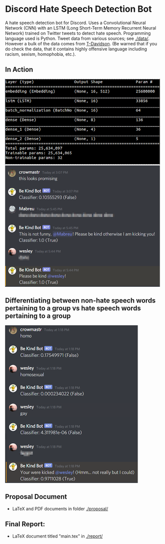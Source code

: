 # Discord Hate Speech Detection Bot

A hate speech detection bot for Discord. Uses a Convolutional Neural Network (CNN) with an LSTM (Long Short-Term Memory Recurrent Neural Network) trained on Twitter tweets to detect hate speech. Programming language used is Python. Tweet data from various sources; see [./data/](./data/). However a bulk of the data comes from [T-Davidson](https://github.com/t-davidson/hate-speech-and-offensive-language). (Be warned that if you do check the data, that it contains highly offensive language including racism, sexism, homophobia, etc.).

## In Action
![The Neural Network Architecture](./screenshots/network.png "The Neural Network Architecture")
![Example Inputs 1](./screenshots/example-2-censored.png "Example Inputs 1")

## Differentiating between non-hate speech words pertaining to a group vs hate speech words pertaining to a group
![Example Inputs 2](./screenshots/example-1-censored.png "Example Inputs 2")

 
## Proposal Document

- LaTeX and PDF documents in folder [./proposal/](./proposal/)

## Final Report:

- LaTeX document titled "main.tex" in [./report/](./report/)
